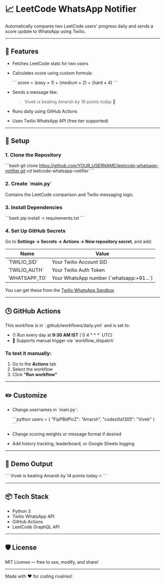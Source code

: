 # 📈 LeetCode WhatsApp Notifier

Automatically compares two LeetCode users' progress daily and sends a score update to WhatsApp using Twilio.

---

## 🚀 Features

- Fetches LeetCode stats for two users
- Calculates score using custom formula:

  \`\`\`
  score = (easy × 1) + (medium × 2) + (hard × 4)
  \`\`\`

- Sends a message like:  
  > Vivek is beating Amarsh by 18 points today 💪

- Runs daily using GitHub Actions  
- Uses Twilio WhatsApp API (free tier supported)

---

## 🔧 Setup

### 1. Clone the Repository

\`\`\`bash
git clone https://github.com/YOUR_USERNAME/leetcode-whatsapp-notifier.git
cd leetcode-whatsapp-notifier
\`\`\`

### 2. Create \`main.py\`

Contains the LeetCode comparison and Twilio messaging logic.

### 3. Install Dependencies

\`\`\`bash
pip install -r requirements.txt
\`\`\`

### 4. Set Up GitHub Secrets

Go to **Settings → Secrets → Actions → New repository secret**, and add:

| Name            | Value                                  |
|-----------------|----------------------------------------|
| \`TWILIO_SID\`    | Your Twilio Account SID                |
| \`TWILIO_AUTH\`   | Your Twilio Auth Token                 |
| \`WHATSAPP_TO\`   | Your WhatsApp number (\`whatsapp:+91...\`) |

You can get these from the [Twilio WhatsApp Sandbox](https://www.twilio.com/console/sms/whatsapp/learn)

---

## 🕒 GitHub Actions

This workflow is in \`.github/workflows/daily.yml\` and is set to:

- ⏰ Run every day at **9:30 AM IST** (\`0 4 * * *\` UTC)  
- 🧪 Supports manual trigger via \`workflow_dispatch\`

### To test it manually:

1. Go to the **Actions** tab  
2. Select the workflow  
3. Click **“Run workflow”**

---

## ✏️ Customize

- Change usernames in \`main.py\`:

  \`\`\`python
  users = {
      "FipPBdPicZ": "Amarsh",
      "codezilla1305": "Vivek"
  }
  \`\`\`

- Change scoring weights or message format if desired  
- Add history tracking, leaderboard, or Google Sheets logging

---

## 📱 Demo Output

\`\`\`
Vivek is beating Amarsh by 14 points today 🔥
\`\`\`

---

## 📦 Tech Stack

- Python 3  
- Twilio WhatsApp API  
- GitHub Actions  
- LeetCode GraphQL API

---

## 🛡️ License

MIT License — free to use, modify, and share!

---

Made with ❤️ for coding rivalries!
